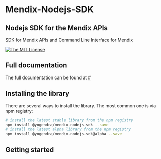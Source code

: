 # Mendix-Nodejs-SDK

## Nodejs SDK for the Mendix APIs
SDK for Mendix APIs and Command Line Interface for Mendix

[![The MIT License](https://img.shields.io/badge/license-MIT-009999.svg?style=flat)](./LICENSE.md)


## Full documentation

The full documentation can be found at [#](#)

## Installing the library

There are several ways to install the library. The most common one is via npm registry:

```bash
# install the latest stable library from the npm registry
npm install @yogendra/mendix-nodejs-sdk --save
# install the latest alpha library from the npm registry
npm install @yogendra/mendix-nodejs-sdk@alpha --save
```

## Getting started